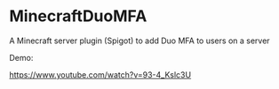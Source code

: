# MinecraftDuoMFA
A Minecraft server plugin (Spigot) to add Duo MFA to users on a server

Demo:

https://www.youtube.com/watch?v=93-4_Kslc3U
